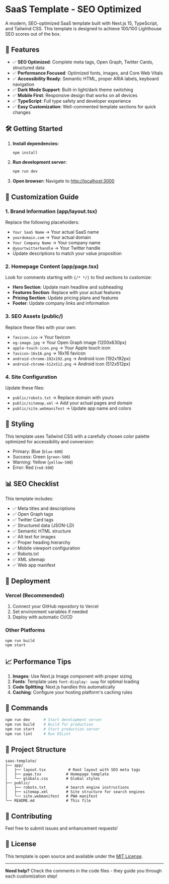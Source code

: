 # SaaS Template - SEO Optimized

A modern, SEO-optimized SaaS template built with Next.js 15, TypeScript, and Tailwind CSS. This template is designed to achieve 100/100 Lighthouse SEO scores out of the box.

## 🚀 Features

- ✅ **SEO Optimized**: Complete meta tags, Open Graph, Twitter Cards, structured data
- ✅ **Performance Focused**: Optimized fonts, images, and Core Web Vitals
- ✅ **Accessibility Ready**: Semantic HTML, proper ARIA labels, keyboard navigation
- ✅ **Dark Mode Support**: Built-in light/dark theme switching
- ✅ **Mobile First**: Responsive design that works on all devices
- ✅ **TypeScript**: Full type safety and developer experience
- ✅ **Easy Customization**: Well-commented template sections for quick changes

## 🛠️ Getting Started

1. **Install dependencies:**
   ```bash
   npm install
   ```

2. **Run development server:**
   ```bash
   npm run dev
   ```

3. **Open browser:**
   Navigate to [http://localhost:3000](http://localhost:3000)

## 📝 Customization Guide

### 1. Brand Information (app/layout.tsx)
Replace the following placeholders:
- `Your SaaS Name` → Your actual SaaS name
- `yourdomain.com` → Your actual domain
- `Your Company Name` → Your company name
- `@yourtwitterhandle` → Your Twitter handle
- Update descriptions to match your value proposition

### 2. Homepage Content (app/page.tsx)
Look for comments starting with `{/* */}` to find sections to customize:
- **Hero Section**: Update main headline and subheading
- **Features Section**: Replace with your actual features
- **Pricing Section**: Update pricing plans and features
- **Footer**: Update company links and information

### 3. SEO Assets (public/)
Replace these files with your own:
- `favicon.ico` → Your favicon
- `og-image.jpg` → Your Open Graph image (1200x630px)
- `apple-touch-icon.png` → Your Apple touch icon
- `favicon-16x16.png` → 16x16 favicon
- `android-chrome-192x192.png` → Android icon (192x192px)
- `android-chrome-512x512.png` → Android icon (512x512px)

### 4. Site Configuration
Update these files:
- `public/robots.txt` → Replace domain with yours
- `public/sitemap.xml` → Add your actual pages and domain
- `public/site.webmanifest` → Update app name and colors

## 🎨 Styling

This template uses Tailwind CSS with a carefully chosen color palette optimized for accessibility and conversion:
- Primary: Blue (`blue-600`)
- Success: Green (`green-500`)
- Warning: Yellow (`yellow-500`)
- Error: Red (`red-500`)

## 📊 SEO Checklist

This template includes:
- ✅ Meta titles and descriptions
- ✅ Open Graph tags
- ✅ Twitter Card tags
- ✅ Structured data (JSON-LD)
- ✅ Semantic HTML structure
- ✅ Alt text for images
- ✅ Proper heading hierarchy
- ✅ Mobile viewport configuration
- ✅ Robots.txt
- ✅ XML sitemap
- ✅ Web app manifest

## 🚀 Deployment

### Vercel (Recommended)
1. Connect your GitHub repository to Vercel
2. Set environment variables if needed
3. Deploy with automatic CI/CD

### Other Platforms
```bash
npm run build
npm start
```

## 📈 Performance Tips

1. **Images**: Use Next.js Image component with proper sizing
2. **Fonts**: Template uses `font-display: swap` for optimal loading
3. **Code Splitting**: Next.js handles this automatically
4. **Caching**: Configure your hosting platform's caching rules

## 🔧 Commands

```bash
npm run dev      # Start development server
npm run build    # Build for production
npm run start    # Start production server
npm run lint     # Run ESLint
```

## 📁 Project Structure

```
saas-template/
├── app/
│   ├── layout.tsx          # Root layout with SEO meta tags
│   ├── page.tsx           # Homepage template
│   └── globals.css        # Global styles
├── public/
│   ├── robots.txt         # Search engine instructions
│   ├── sitemap.xml        # Site structure for search engines
│   └── site.webmanifest   # PWA manifest
└── README.md              # This file
```

## 🤝 Contributing

Feel free to submit issues and enhancement requests!

## 📄 License

This template is open source and available under the [MIT License](LICENSE).

---

**Need help?** Check the comments in the code files - they guide you through each customization step!
